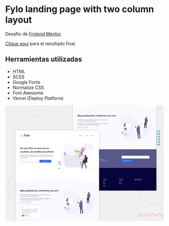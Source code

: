# Fylo landing page with two column layout

Desafio de [Frotend Mentor](https://www.frontendmentor.io/profile/Arturo-Lopez).

[Clique aqui](https://fylo-landing-page-with-two-column-layout-ten.now.sh/) para el resultado final.

## Herramientas utilizadas

- HTML
- SCSS
- Google Fonts
- Normalize CSS
- Font Awesome
- Vercel (Deploy Platform)

![Preview](./images/desktop-preview.jpg)
